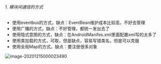###### 1. 模块间通信的方式

* 使用eventbus的方式，缺点：EventBean维护成本比较高，不好去管理
* 使用广播的方式，缺点：不好管理，都统一发出去了
* 使用隐式意图的方式，缺点：在AndroidManifes.xml里面配置xml写的太多了
* 使用类加载的方式，可取，但是缺点，容易写错类名，但是可以克服
* 使用全局Map的方式，缺点：要注册很多对象



![image-20201215000023490](C:\Users\Administrator\AppData\Roaming\Typora\typora-user-images\image-20201215000023490.png)